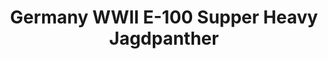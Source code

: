 ---
layout: product
title: "Germany WWII E-100 Supper Heavy Jagdpanther"
price: "2000" 
desc: "Maketa"
img_path: "/assets/img/UA72036.webp"
brand: "N/A"
available: true
special_offer: false
new: true
soon: false
cat: "010000"
subcat: "013300"
subsubcat: "0N/A"
sifra: "UA72036"
popular: false
---